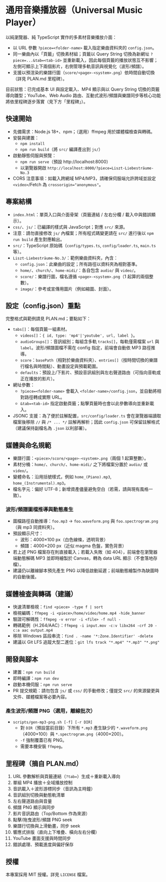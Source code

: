 # 通用音樂播放器（Universal Music Player）

以純瀏覽器、純 TypeScript 實作的多素材音樂播放介面：
- 以 URL 參數 `?piece=<folder-name>` 載入指定樂曲資料夾的 `config.json`。
- 同一樂曲內以「頁籤」切換素材組；頁籤以 Query String 切換為新網址 `?piece=...&tab=<tab-id>` 並重新載入，因此每個頁籤的播放狀態互不影響；左側可顯示上下兩個影片，右側管理多軌音訊與視覺化（波形/頻譜）。
- 支援以預渲染的樂譜行圖（`score/<page>-<system>.png`）依時間自動切換（詳見 PLAN.md 里程碑）。

目前狀態：已完成基本 UI 與設定載入、MP4 顯示與以 Query String 切換的頁籤導向雛型；YouTube、Web Audio 路由、互動式波形/頻譜與樂譜同步等核心功能將依里程碑逐步落實（見下方「里程碑」）。

## 快速開始
- 先備需求：Node.js 18+、npm；（選用）ffmpeg 用於媒體檔檢查與轉碼。
- 安裝與建置：
  - `npm install`
  - `npm run build`（將 `src/` 編譯產出到 `js/`）
- 啟動靜態伺服與預覽：
  - `npm run serve`（預設 http://localhost:8000）
  - 以瀏覽器開啟 `http://localhost:8000/?piece=Liszt-Liebesträume-No.3`
- CORS 注意事項：如載入跨網域 MP4/MP3，請確保伺服端允許跨域並設定 `<video>`/Fetch 為 `crossorigin="anonymous"`。

## 專案結構
- `index.html`：單頁入口與介面骨架（頁籤連結 / 左右分欄 / 載入中與錯誤顯示）。
- `css/`、`js/`：已編譯的樣式與 JavaScript；對應 `src/` 來源。
- 注意：請勿直接修改 `js/` 內檔案；所有程式碼變更請在 `src/` 進行後以 `npm run build` 產生對應輸出。
- `src/`：TypeScript 原始碼（`config/types.ts`, `config/loader.ts`, `main.ts` 等）。
- `Liszt-Liebesträume-No.3/`：範例樂曲資料夾，內含：
  - `config.json`：此樂曲的設定；所有路徑以資料夾為相對基準。
  - `home/`、`church/`、`home-midi/`：各自包含 `audio/` 與 `video/`。
  - `score/`：樂譜行圖，檔名遵循 `<page>-<system>.png`（1 起算的兩個整數）。
  - `image/`：參考或宣傳用圖片（例如縮圖、封面）。

## 設定（config.json）重點
完整格式與範例請見 PLAN.md；要點如下：
- `tabs[]`：每個頁籤一組素材。
  - `videos[]`：`{ id, type: 'mp4'|'youtube', url, label }`。
  - `audioGroups[]`：音訊組別；每組含多軌 `tracks[]`，每軌僅需檔案 `url` 與 `label`。波形/頻譜圖檔不需在 config 指定，前端會自動依 MP3 路徑推導。
  - `score`：`basePath`（相對於樂曲資料夾）、`entries[]`（按時間切換的樂譜行檔名與時間點）、動畫設定與預載範圍。
  - `defaults`：預設上/下影片、預設音訊組別與左右聲道路由（可指向音軌或正在播放的影片）。
- 網址參數：
  - `?piece=<folder-name>` 會載入 `<folder-name>/config.json`，並自動將相對路徑轉成實際 URL。
  - `&tab=<tab-id>` 指定啟動頁籤；點擊頁籤時也會以此參數導向並重新載入。
 - JSONC 支援：為了便於註解配置，`src/config/loader.ts` 會在瀏覽器端讀取檔案後移除 `//` 與 `/* ... */` 註解再解析；因此 `config.json` 可保留註解格式（建議保持副檔名為 `.json` 以利部署）。

## 媒體與命名規範
- 樂譜行圖：`<piece>/score/<page>-<system>.png`（兩個 1 起算整數）。
- 素材分桶：`home/`、`church/`、`home-midi/` 之下將檔案分置於 `audio/` 或 `video/`。
- 變體命名：沿用括號樣式，例如 `home_(Piano).mp3`, `home_(Instrumental).mp3`。
- 檔名字元：偏好 UTF-8；新增資產儘量避免空白（若需，請與現有風格一致）。

### 波形/頻譜圖檔推導與動態產生
- 圖檔路徑自動推導：`foo.mp3` → `foo.waveform.png` 與 `foo.spectrogram.png`（與 mp3 同資料夾）。
- 預設顯示尺寸：
  - 波形：4000×100 px（白色線條，透明背景）
  - 頻譜：4000×200 px（近似 magma 色盤，實色背景）
- 若上述 PNG 檔案存在則直接載入；若載入失敗（如 404），前端會在瀏覽器端動態解碼 MP3 並即時繪製於 Canvas，轉為 data URL 顯示（不會落地存檔）。
- 建議仍以離線腳本預先產生 PNG 以降低啟動延遲；前端動態繪製作為缺圖時的自動後援。

## 媒體檢查與轉碼（建議）
- 快速清單檢視：`find <piece> -type f | sort`
- 檢視編碼：`ffmpeg -i <piece>/home/video/home.mp4 -hide_banner`
- 驗證可解碼性：`ffmpeg -v error -i <file> -f null -`
- 轉碼範例（H.264/AAC）：`ffmpeg -i input.mov -c:v libx264 -crf 20 -c:a aac output.mp4`
- 移除 Windows 區段串流：`find . -name '*:Zone.Identifier' -delete`
- 建議以 Git LFS 追蹤大型二進位：`git lfs track "*.mp4" "*.mp3" "*.png"`

## 開發與腳本
- 建置：`npm run build`
- 即時編譯：`npm run dev`
- 啟動本機伺服：`npm run serve`
- PR 提交規範：請勿包含 `js/` 或 `css/` 的手動修改；僅提交 `src/` 的來源變更與文件、媒體檔案等必要內容。

### 產生波形/頻譜 PNG（選用，離線批次）
- `scripts/gen-mp3-png.sh [-f] [-r DIR]`
  - 對 `DIR`（預設當前目錄）下所有 `*.mp3` 產生缺少的 `*.waveform.png`（4000×100）與 `*.spectrogram.png`（4000×200）。
  - `-f` 強制覆蓋已有 PNG。
  - 需要本機安裝 `ffmpeg`。

## 里程碑（摘自 PLAN.md）
1. URL 參數解析與頁籤連結（`?tab=`）生成＋重新載入導向
2. 單組 MP4 播放＋全域播放控制
3. 音訊載入＋波形游標同步（音訊為主時鐘）
4. 音訊組別切換與動態軌清單
5. 左右聲道路由與音量
6. 頻譜 PNG 顯示與同步
7. 影片音訊路由（Top/Bottom 作為來源）
8. 點擊/拖曳波形/頻譜 PNG seek
9. 樂譜行切換與上滑動畫，同步 seek
10. 響應式排版（直向上下堆疊、橫向左右分欄）
11. YouTube 畫面支援與時間同步
12. 錯誤處理、預載進度與偏好保存

## 授權
本專案採用 MIT 授權。詳見 `LICENSE` 檔案。
